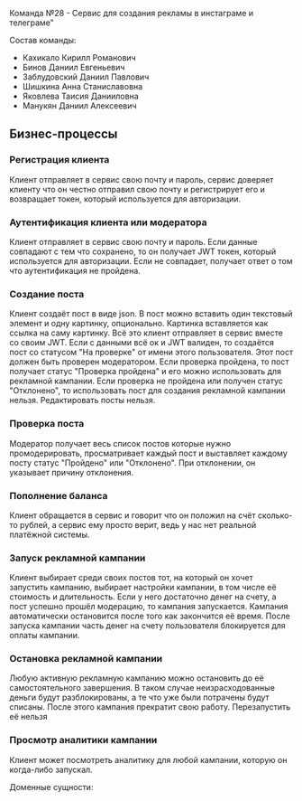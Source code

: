Команда №28 - Сервис для создания рекламы в инстаграме и телеграме"

Состав команды:
- Кахикало Кирилл Романович
- Бинов Даниил Евгеньевич
- Заблудовский Даниил Павлович
- Шишкина Анна Станиславовна
- Яковлева Таисия Данииловна
- Манукян Даниил Алексеевич

## Бизнес-процессы
### Регистрация клиента
Клиент отправляет в сервис свою почту и пароль, 
сервис доверяет клиенту что он честно отправил свою почту и регистрирует его
и возвращает токен, который используется для авторизации.

### Аутентификация клиента или модератора
Клиент отправляет в сервис свою почту и пароль. 
Если данные совпадают с тем что сохранено, 
то он получает JWT токен, который используется для авторизации. 
Если не совпадает, получает ответ о том что аутентификация не пройдена.

### Создание поста
Клиент создаёт пост в виде json. В пост можно вставить 
один текстовый элемент и одну картинку, опционально. 
Картинка вставляется как ссылка на саму картинку. 
Всё это клиент отправляет в сервис вместе со своим JWT. 
Если с данными всё ок и JWT валиден, то создаётся пост 
со статусом "На проверке" от имени этого пользователя. 
Этот пост должен быть проверен модератором.
Если проверка пройдена, то пост получает статус "Проверка пройдена"
и его можно использовать для рекламной кампании.
Если проверка не пройдена или получен статус "Отклонено", то использовать
пост для создания рекламной кампании нельзя.
Редактировать посты нельзя.

### Проверка поста
Модератор получает весь список постов которые нужно промодерировать, 
просматривает каждый пост и выставляет каждому посту статус "Пройдено" 
или "Отклонено". При отклонении, он указывает причину отклонения.

### Пополнение баланса
Клиент обращается в сервис и говорит что он положил на счёт сколько-то рублей, 
а сервис ему просто верит, ведь у нас нет реальной платёжной системы.

### Запуск рекламной кампании
Клиент выбирает среди своих постов тот, на который он хочет запустить кампанию,
выбирает настройки кампании, в том числе её стоимость и длительность. 
Если у него достаточно денег на счету, а пост успешно прошёл модерацию, 
то кампания запускается. 
Кампания автоматически остановится после того как закончится её время.
После запуска кампании часть денег на счету пользователя блокируется
для оплаты кампании.

### Остановка рекламной кампании
Любую активную рекламную кампанию можно остановить до её самостоятельного 
завершения. В таком случае неизрасходованные деньги будут разблокированы,
а те что уже были потрачены будут списаны. 
После этого кампания прекратит свою работу. Перезапустить её нельзя

### Просмотр аналитики кампании
Клиент может посмотреть аналитику для любой кампании, 
которую он когда-либо запускал.

Доменные сущности:
